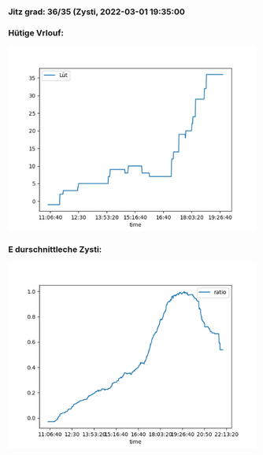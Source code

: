 ### Jitz grad: 36/35 (Zysti, 2022-03-01 19:35:00

### Hütige Vrlouf:
![Graph](Today.png)

### E durschnittleche Zysti:
![Graph](Zysti.png)